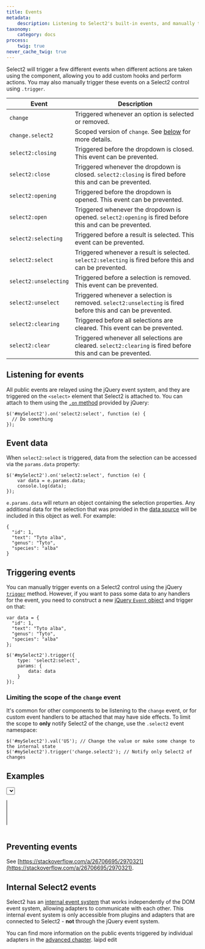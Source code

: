 ```yaml
---
title: Events
metadata:
    description: Listening to Select2's built-in events, and manually triggering events on the Select2 component.
taxonomy:
    category: docs
process:
    twig: true
never_cache_twig: true
---
```


Select2 will trigger a few different events when different actions are taken using the component, allowing you to add custom hooks and perform actions.  You may also manually trigger these events on a Select2 control using `.trigger`.

| Event | Description |
| ----- | ----------- |
| `change` | Triggered whenever an option is selected or removed. |
| `change.select2` | Scoped version of `change`.  See [below](#limiting-the-scope-of-the-change-event) for more details. |
| `select2:closing` | Triggered before the dropdown is closed. This event can be prevented. |
| `select2:close` | Triggered whenever the dropdown is closed. `select2:closing` is fired before this and can be prevented. |
| `select2:opening` | Triggered before the dropdown is opened. This event can be prevented. |
| `select2:open` | Triggered whenever the dropdown is opened. `select2:opening` is fired before this and can be prevented. |
| `select2:selecting` | Triggered before a result is selected. This event can be prevented. |
| `select2:select` | Triggered whenever a result is selected. `select2:selecting` is fired before this and can be prevented. |
| `select2:unselecting` | Triggered before a selection is removed. This event can be prevented. |
| `select2:unselect` | Triggered whenever a selection is removed. `select2:unselecting` is fired before this and can be prevented. |
| `select2:clearing` | Triggered before all selections are cleared. This event can be prevented. |
| `select2:clear` | Triggered whenever all selections are cleared. `select2:clearing` is fired before this and can be prevented. |

## Listening for events

All public events are relayed using the jQuery event system, and they are triggered on the `<select>` element that Select2 is attached to. You can attach to them using the [`.on` method](https://api.jquery.com/on/) provided by jQuery:

```
$('#mySelect2').on('select2:select', function (e) {
  // Do something
});
```

## Event data

When `select2:select` is triggered, data from the selection can be accessed via the `params.data` property:

```
$('#mySelect2').on('select2:select', function (e) {
    var data = e.params.data;
    console.log(data);
});
```

`e.params.data` will return an object containing the selection properties.  Any additional data for the selection that was provided in the [data source](/data-sources/formats) will be included in this object as well.  For example:

```
{
  "id": 1,
  "text": "Tyto alba",
  "genus": "Tyto",
  "species": "alba"
}
```

## Triggering events

You can manually trigger events on a Select2 control using the jQuery [`trigger`](http://api.jquery.com/trigger/) method.  However, if you want to pass some data to any handlers for the event, you need to construct a new [jQuery `Event` object](http://api.jquery.com/category/events/event-object/) and trigger on that:

```
var data = {
  "id": 1,
  "text": "Tyto alba",
  "genus": "Tyto",
  "species": "alba"
};

$('#mySelect2').trigger({
    type: 'select2:select',
    params: {
        data: data
    }
});
```

### Limiting the scope of the `change` event

It's common for other components to be listening to the `change` event, or for custom event handlers to be attached that may have side effects.  To limit the scope to **only** notify Select2 of the change, use the `.select2` event namespace:

```
$('#mySelect2').val('US'); // Change the value or make some change to the internal state
$('#mySelect2').trigger('change.select2'); // Notify only Select2 of changes
```

## Examples

<div class="s2-example">
  <p>
    <select class="js-states js-example-events form-control"></select>
  </p>
  <p>
    <select class="js-states js-example-events form-control" multiple="multiple"></select>
  </p>
</div>

<div class="s2-event-log">
  <ul class="js-event-log"></ul>
</div>

<pre data-fill-from=".js-code-events"></pre>

<script type="text/javascript" class="js-code-events">
var $eventLog = $(".js-event-log");
var $eventSelect = $(".js-example-events");

$eventSelect.select2();

$eventSelect.on("select2:open", function (e) { log("select2:open", e); });
$eventSelect.on("select2:close", function (e) { log("select2:close", e); });
$eventSelect.on("select2:select", function (e) { log("select2:select", e); });
$eventSelect.on("select2:unselect", function (e) { log("select2:unselect", e); });

$eventSelect.on("change", function (e) { log("change"); });

function log (name, evt) {
  if (!evt) {
    var args = "{}";
  } else {
    var args = JSON.stringify(evt.params, function (key, value) {
      if (value && value.nodeName) return "[DOM node]";
      if (value instanceof $.Event) return "[$.Event]";
      return value;
    });
  }
  var $e = $("<li>" + name + " -> " + args + "</li>");
  $eventLog.append($e);
  $e.animate({ opacity: 1 }, 10000, 'linear', function () {
    $e.animate({ opacity: 0 }, 2000, 'linear', function () {
      $e.remove();
    });
  });
}
</script>

## Preventing events

See [https://stackoverflow.com/a/26706695/2970321](https://stackoverflow.com/a/26706695/2970321).

## Internal Select2 events

Select2 has an [internal event system](/advanced/default-adapters/selection#eventrelay) that works independently of the DOM event system, allowing adapters to communicate with each other. This internal event system is only accessible from plugins and adapters that are connected to Select2 - **not** through the jQuery event system.

You can find more information on the public events triggered by individual adapters in the [advanced chapter](/advanced).
laipd edit
